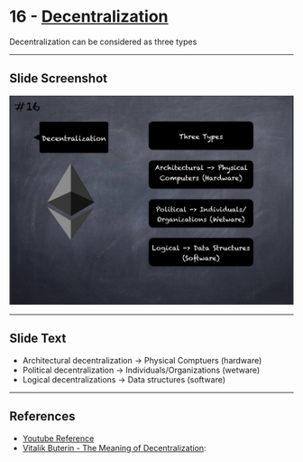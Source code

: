 # 16 - [Decentralization](Decentralization.md)

Decentralization can be considered as three types 

___
## Slide Screenshot
![016.jpg](../../images/1.%20Ethereum%20101/016.jpg)
___
## Slide Text
- Architectural decentralization -> Physical Comptuers (hardware)
- Political decentralization -> Individuals/Organizations (wetware)
- Logical decentralizations -> Data structures (software)
___
## References
- [Youtube Reference](https://youtu.be/44qhIBMGMoM?t=3325)
- [Vitalik Buterin - The Meaning of Decentralization](https://medium.com/@VitalikButerin/the-meaning-of-decentralization-a0c92b76a274):